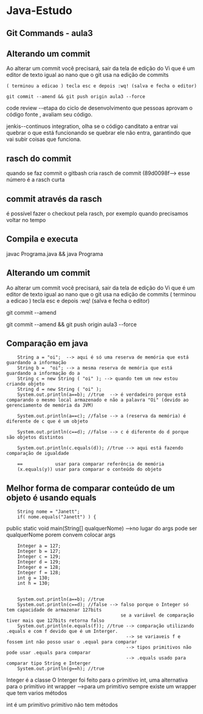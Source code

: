 # Java-Estudo

## Git Commands - aula3


## Alterando um commit

Ao alterar um commit você precisará, sair da tela de edição do Vi que é um editor de texto igual ao nano que o git usa na edição de commits

```
( terminou a edicao ) tecla esc e depois :wq! (salva e fecha o editor)
```  

```
git commit --amend && git push origin aula3 --force
```


code review --etapa do ciclo de desenvolvimento que pessoas aprovam o código fonte , avaliam seu código.

jenkis--continuos integration, olha se o código canditato a entrar vai quebrar o que está funcionando
se quebrar ele não entra, garantindo que vai subir coisas que funciona. 

## rasch do commit
quando se faz commit o gitbash cria rasch de commit (89d0098f--> esse número é a rasch curta

## commit através da rasch
é possível fazer o checkout pela rasch, por exemplo quando precisamos voltar no tempo

## Compila e executa
javac Programa.java && java Programa

## Alterando um commit
Ao alterar um commit você precisará, sair da tela de edição do Vi que é um editor de texto igual ao nano que o git usa na edição de commits
( terminou a edicao ) tecla esc e depois :wq! (salva e fecha o editor)

git commit --amend

git commit --amend && git push origin aula3 --force

## Comparação em java 
		String a = "oi";  --> aqui é só uma reserva de memória que está guardando a informação 
		String b =  "oi"; --> a mesma reserva de memória que está guardando a informação do a
		String c = new String ( "oi" ); --> quando tem um new estou criando objeto
		String d = new String ( "oi" );
		System.out.println(a==b); //true  --> é verdadeiro porque está comparando o mesmo local armazenado e não a palavra "Oi" (devido ao gerenciamento de memória da JVM)
		
		System.out.println(a==c); //false --> a (reserva da memória) é diferente de c que é um objeto
		
		System.out.println(c==d); //false --> c é diferente do d porque são objetos distintos
		
		System.out.println(c.equals(d)); //true --> aqui está fazendo comparação de igualdade
		
		==            usar para comparar referência de memória
		(x.equals(y)) usar para comparar o conteúdo do objeto
		


## Melhor forma de comparar conteúdo de um objeto é usando equals
		String nome = "Janett";
		if( nome.equals("Janett") ) { 
		
		

public static void main(String[] qualquerNome) -->no lugar do args pode ser qualquerNome porem convem colocar args


		Integer a = 127;
		Integer b = 127;
		Integer c = 129;
		Integer d = 129;
		Integer e = 128;
		Integer f = 128;
		int g = 130;
		int h = 130;


		System.out.println(a==b); //true
		System.out.println(c==d); //false --> falso porque o Integer só tem capacidade de armazenar 127bits
		                                      se a variável de comparação tiver mais que 127bits retorna falso
		System.out.println(e.equals(f)); //true --> comparação utilizando .equals e com f devido que é um Interger.
                                                --> se variaveis f e fossem int não posso usar o .equal para comparar 
												--> tipos primitivos não pode usar .equals para comparar
												--> .equals usado para comparar tipo String e Interger
		System.out.println(g==h); //true 

Integer é a classe
O Interger foi feito para o primitivo int, uma alternativa para o primitivo int wrapper -->para um primitivo sempre existe um wrapper que tem varios métodos

int é um primitivo 
primitivo não tem métodos
